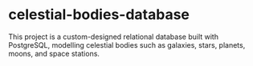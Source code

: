 # celestial-bodies-database

This project is a custom-designed relational database built with PostgreSQL, modelling celestial bodies such as galaxies, stars, planets, moons, and space stations. 
